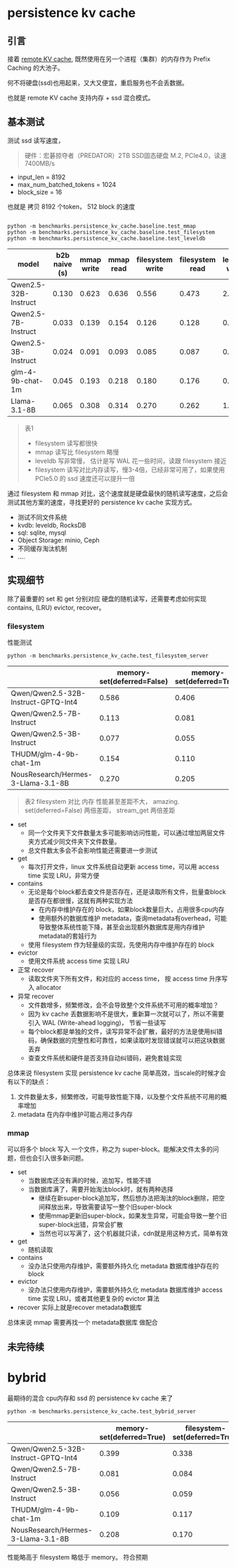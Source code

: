 # persistence kv cache

## 引言

接着 [remote KV cache](https://github.com/noooop/wde/blob/main/docs/remote_KV_cache.md), 既然使用在另一个进程（集群）的内存作为 Prefix Caching 的大池子。

何不将硬盘(ssd)也用起来，又大又便宜，重启服务也不会丢数据。

也就是 remote KV cache 支持内存 + ssd 混合模式。


## 基本测试

测试 ssd 读写速度，

> 硬件：宏碁掠夺者（PREDATOR）2TB SSD固态硬盘 M.2,  PCIe4.0，读速7400MB/s

- input_len = 8192
- max_num_batched_tokens = 1024
- block_size = 16

也就是 拷贝 8192 个token， 512 block 的速度

```commandline

python -m benchmarks.persistence_kv_cache.baseline.test_mmap
python -m benchmarks.persistence_kv_cache.baseline.test_filesystem
python -m benchmarks.persistence_kv_cache.baseline.test_leveldb
```

| model                | b2b naive (s) | mmap write | mmap read | filesystem write | filesystem read | leveldb write | leveldb read | Delta-filesystem write | Delta-filesystem read | 
|----------------------|---------------|------------|-----------|------------------|-----------------|---------------|--------------|------------------------|-----------------------|
| Qwen2.5-32B-Instruct | 0.130         | 0.623      | 0.636     | 0.556            | 0.473           | 2.700         | 0.492        | 4.274                  | 3.641                 | 
| Qwen2.5-7B-Instruct  | 0.033         | 0.139      | 0.154     | 0.126            | 0.128           | 0.508         | 0.149        | 3.806                  | 3.872                 |
| Qwen2.5-3B-Instruct  | 0.024         | 0.091      | 0.093     | 0.085            | 0.087           | 0.301         | 0.082        | 3.532                  | 3.613                 | 
| glm-4-9b-chat-1m     | 0.045         | 0.193      | 0.218     | 0.180            | 0.176           | 0.718         | 0.164        | 3.993                  | 3.907                 | 
| Llama-3.1-8B         | 0.065         | 0.308      | 0.314     | 0.270            | 0.262           | 1.110         | 0.260        | 4.158                  | 4.035                 | 


> 表1
> - filesystem 读写都很快
> - mmap 读写比 filesystem 略慢
> - leveldb 写非常慢， 估计是写 WAL 花一些时间，读跟 filesystem 接近
> - filesystem 读写对比内存读写，慢3-4倍，已经非常可用了，如果使用 PCIe5.0 的 ssd 速度还可以提升一倍

通过 filesystem 和 mmap 对比，这个速度就是硬盘最快的随机读写速度，之后会测试其他方案的速度，寻找更好的 persistence kv cache 实现方式。
- 测试不同文件系统
- kvdb: leveldb, RocksDB
- sql: sqlite, mysql
- Object Storage: minio, Ceph
- 不同缓存淘汰机制
- ....

## 实现细节

除了最重要的 set 和 get 分别对应 硬盘的随机读写，还需要考虑如何实现 contains, (LRU) evictor, recover。

### filesystem

性能测试

```commandline
python -m benchmarks.persistence_kv_cache.test_filesystem_server
```


|                                     | memory-set(deferred=False) | memory-set(deferred=True) | memory-get | memory-stream_get | filesystem-set(deferred=False) | filesystem-set(deferred=True) | filesystem-get | filesystem-stream_get |
|-------------------------------------|----------------------------|---------------------------|------------|-------------------|--------------------------------|-------------------------------|----------------|-----------------------|
| Qwen/Qwen2.5-32B-Instruct-GPTQ-Int4 | 0.586                      | 0.406                     | 0.893      | 0.346             | 1.086                          | 0.340                         | 1.148          | 0.462                 |
| Qwen/Qwen2.5-7B-Instruct            | 0.113                      | 0.081                     | 0.228      | 0.074             | 0.252                          | 0.083                         | 0.261          | 0.143                 |
| Qwen/Qwen2.5-3B-Instruct            | 0.077                      | 0.055                     | 0.137      | 0.048             | 0.178                          | 0.059                         | 0.185          | 0.098                 |
| THUDM/glm-4-9b-chat-1m              | 0.154                      | 0.110                     | 0.274      | 0.078             | 0.345                          | 0.115                         | 0.370          | 0.161                 |
| NousResearch/Hermes-3-Llama-3.1-8B  | 0.270                      | 0.205                     | 0.427      | 0.106             | 0.569                          | 0.183                         | 0.556          | 0.227                 |

> 表2 filesystem 对比 内存 性能甚至差距不大， amazing. set(deferred=False) 两倍差距， stream_get 两倍差距

- set 
  - 同一个文件夹下文件数量太多可能影响访问性能，可以通过增加两层文件夹方式减少同文件夹下文件数量。
  - 总文件数太多会不会影响性能还需要进一步测试
- get
  - 每次打开文件，linux 文件系统自动更新 access time，可以用 access time 实现 LRU，非常方便
- contains
  - 无论是每个block都去查文件是否存在，还是读取所有文件，批量查block是否存在都很慢，这就有两种实现方法
    - 在内存中维护存在的 block，如果block数量巨大，占用很多cpu内存
    - 使用额外的数据库维护 metadata，查询metadata有overhead，可能导致整体系统性能下降，甚至会出现额外数据库是用内存维护metadata的套娃行为
  - 使用 filesystem 作为轻量级的实现，先使用内存中维护存在的 block
- evictor
  - 使用文件系统 access time 实现 LRU
- 正常 recover
  - 读取文件夹下所有文件，和对应的 access time， 按 access time 升序写入 allocator
- 异常 recover
  - 文件数增多，频繁修改，会不会导致整个文件系统不可用的概率增加？
  - 因为 kv cache 丢数据影响不是很大，重新算一次就可以了，所以不需要引入 WAL (Write-ahead logging)， 节省一些读写
  - 每个block都是单独的文件，读写异常不会扩散，最好的方法是使用纠错码，确保数据的完整性和可靠性，如果读取时发现错误就可以把这块数据丢弃
  - 查查文件系统和硬件是否支持自动纠错码，避免套娃实现

总体来说 filesystem 实现 persistence kv cache 简单高效，当scale的时候才会有以下的缺点：
1. 文件数量太多，频繁修改，可能导致性能下降，以及整个文件系统不可用的概率增加
2. metadata 在内存中维护可能占用过多内存

### mmap

可以将多个 block 写入 一个文件，称之为 super-block。能解决文件太多的问题，但也会引入很多新问题。

- set 
  - 当数据库还没有满的时候，追加写，性能不错
  - 当数据库满了，需要开始淘汰block时，就有两种选择
    - 继续在新super-block追加写，然后想办法把淘汰的block删除，把空间释放出来，导致需要读写一整个旧super-block
    - 使用mmap更新旧super-block，如果发生异常，可能会导致一整个旧super-block出错，异常会扩散
    - 当然也可以写满了，这个机器就只读，cdn就是用这种方式，简单有效
- get
  - 随机读取
- contains
  - 没办法只使用内存维护，需要额外持久化 metadata 数据库维护存在的 block
- evictor
  - 没办法只使用内存维护，需要额外持久化 metadata 数据库维护 access time 实现 LRU，或者其他更复杂的 evictor 算法
- recover
  实际上就是recover metadata数据库

总体来说 mmap 需要再找一个 metadata数据库 做配合

## 未完待续

# bybrid

最期待的混合 cpu内存和 ssd 的 persistence kv cache 来了

```commandline
python -m benchmarks.persistence_kv_cache.test_bybrid_server
```


|                                     | memory-set(deferred=True) | filesystem-set(deferred=True) | bybrid-set(deferred=True) | memory-stream_get | filesystem-stream_get | bybrid-stream_get | 
|-------------------------------------|---------------------------|-------------------------------|---------------------------|-------------------|-----------------------|-------------------|
| Qwen/Qwen2.5-32B-Instruct-GPTQ-Int4 | 0.399                     | 0.338                         | 0.402                     | 0.348             | 0.457                 | 0.356             | 
| Qwen/Qwen2.5-7B-Instruct            | 0.081                     | 0.084                         | 0.098                     | 0.064             | 0.126                 | 0.061             | 
| Qwen/Qwen2.5-3B-Instruct            | 0.056                     | 0.059                         | 0.069                     | 0.054             | 0.101                 | 0.048             | 
| THUDM/glm-4-9b-chat-1m              | 0.109                     | 0.117                         | 0.130                     | 0.076             | 0.166                 | 0.085             | 
| NousResearch/Hermes-3-Llama-3.1-8B  | 0.208                     | 0.170                         | 0.231                     | 0.112             | 0.233                 | 0.120             | 

性能略高于 filesystem 略低于 memory。 符合预期